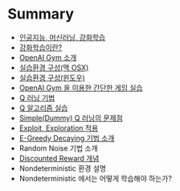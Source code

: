 # Summary

* [인공지능, 머신러닝, 강화학습](README.md)
* [강화학습이란?](Reinforcement-Concept.md)
* [OpenAI Gym 소개](open-ai-gym.md)
* [실습환경 구성\(맥 OSX\)](Dev-Environment.md)
* [실습환경 구성\(윈도우\)](ex_env_windows.md)
* [OpenAI Gym 을 이용한 간단한 게임 실습](open-ai-gym-ex.md)
* [Q 러닝 기법](q-learning.md)
* [Q 알고리즘 실습](q-ex.md)
* [Simple\(Dummy\) Q 러닝의 문제점](simple-q-problem.md)
* [Exploit, Exploration 적용](exploit-exploration.md)
* [E-Greedy Decaying 기법 소개](e-greedy-decaying.md)
* Random Noise 기법 소개
* [Discounted Reward 개념](discounted-reward.md)
* Nondeterministic 환경 설명
* Nondeterministic 에서는 어떻게 학습해야 하는가?

